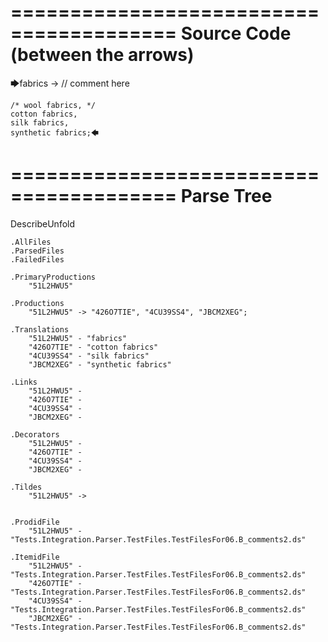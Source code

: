 ========================================
Source Code (between the arrows)
========================================

🡆fabrics -> // comment here

    /* wool fabrics, */
    cotton fabrics,
    silk fabrics,
    synthetic fabrics;🡄

========================================
Parse Tree
========================================
DescribeUnfold

    .AllFiles
    .ParsedFiles
    .FailedFiles

    .PrimaryProductions
        "51L2HWU5" 

    .Productions
        "51L2HWU5" -> "426O7TIE", "4CU39SS4", "JBCM2XEG";

    .Translations
        "51L2HWU5" - "fabrics"
        "426O7TIE" - "cotton fabrics"
        "4CU39SS4" - "silk fabrics"
        "JBCM2XEG" - "synthetic fabrics"

    .Links
        "51L2HWU5" - 
        "426O7TIE" - 
        "4CU39SS4" - 
        "JBCM2XEG" - 

    .Decorators
        "51L2HWU5" - 
        "426O7TIE" - 
        "4CU39SS4" - 
        "JBCM2XEG" - 

    .Tildes
        "51L2HWU5" -> 


    .ProdidFile
        "51L2HWU5" - "Tests.Integration.Parser.TestFiles.TestFilesFor06.B_comments2.ds"

    .ItemidFile
        "51L2HWU5" - "Tests.Integration.Parser.TestFiles.TestFilesFor06.B_comments2.ds"
        "426O7TIE" - "Tests.Integration.Parser.TestFiles.TestFilesFor06.B_comments2.ds"
        "4CU39SS4" - "Tests.Integration.Parser.TestFiles.TestFilesFor06.B_comments2.ds"
        "JBCM2XEG" - "Tests.Integration.Parser.TestFiles.TestFilesFor06.B_comments2.ds"

